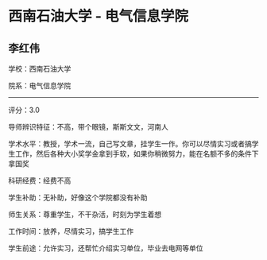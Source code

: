 # 西南石油大学 - 电气信息学院

## 李红伟

学校：西南石油大学

院系：电气信息学院

* * *

评分：3.0

导师辨识特征：不高，带个眼镜，斯斯文文，河南人

学术水平：教授，学术一流，自己写文章，挂学生一作。你可以尽情实习或者搞学生工作，然后各种大小奖学金拿到手软，如果你稍微努力，能在名额不多的条件下拿国奖

科研经费：经费不高

学生补助：无补助，好像这个学院都没有补助

师生关系：尊重学生，不干杂活，时刻为学生着想

工作时间：放养，尽情实习，搞学生工作

学生前途：允许实习，还帮忙介绍实习单位，毕业去电网等单位